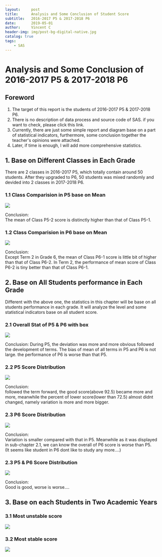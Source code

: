 ```yaml
---
layout:     post
title:      Analysis and Some Conclusion of Student Score
subtitle:   2016-2017 P5 & 2017-2018 P6
date:       2019-05-01
author:     Vincent C
header-img: img/post-bg-digital-native.jpg
catalog: true
tags:
    - SAS
---  
```

  
# Analysis and Some Conclusion of 2016-2017 P5 & 2017-2018 P6  


## Foreword
1. The target of this report is the students of 2016-2017 P5 & 2017-2018 P6.  
1. There is no description of data process and source code of SAS. if you want to check, please click this link.  
1. Currently, there are just some simple report and diagram base on a part of statistical indicators, furthermore, some conclusion together the teacher's opinions were attached.  
1. Later, if time is enough, I will add more comprehensive statistics.


## 1. Base on Different Classes in Each Grade

There are 2 classes in 2016-2017 P5, which totally contain around 50 students.
After they upgraded to P6, 50 students was mixed randomly and devided into 2 classes in 2017-2018 P6.  

### 1.1 Class Comparision in P5 base on Mean
![](https://cl.ly/4cd1f91b3137/Image%2525202019-05-22%252520at%25252011.14.17%252520%2525E4%2525B8%25258B%2525E5%25258D%252588.png)

Conclusion:  
The mean of Class P5-2 score is distinctly higher than that of Class P5-1.  

### 1.2 Class Comparision in P6 base on Mean
![](https://cl.ly/0ccea956b721/download/Image%2525202019-05-22%252520at%25252011.18.09%252520%2525E4%2525B8%25258B%2525E5%25258D%252588.png)  

Conclusion:  
Except Term 2 in Grade 6, the mean of Class P6-1 score is little bit of higher than that of Class P6-2.
In Term 2, the performance of mean score of Class P6-2 is tiny better than that of Class P6-1.  

## 2. Base on All Students performance in Each Grade
Different with the above one, the statistics in this chapter will be base on all students performance in each grade.
It will analyze the level and some statistical indicators base on all student score.

### 2.1 Overall Stat of P5 & P6 with box
![](https://cl.ly/01028305da4f/Image%2525202019-05-22%252520at%25252011.26.02%252520%2525E4%2525B8%25258B%2525E5%25258D%252588.png)  

Conclusion:
During P5, the deviation was more and more obvious followed the development of terms.
The bias of mean of all terms in P5 and P6 is not large.
the performance of P6 is worse than that P5.

### 2.2 P5 Score Distribution
![](https://cl.ly/b04f8c277b78/Image%2525202019-05-22%252520at%25252011.48.42%252520%2525E4%2525B8%25258B%2525E5%25258D%252588.png)

Conclusion:  
followed the term forward, the good score(above 92.5) became more and more, meanwhile the percent of lower score(lower than 72.5) almost didnt changed, namely variation is more and more bigger.

### 2.3 P6 Score Distribution
![](https://cl.ly/aad0472ff4a7/Image%2525202019-05-22%252520at%25252011.53.14%252520%2525E4%2525B8%25258B%2525E5%25258D%252588.png)

Conclusion:  
Variation is smaller compared with that in P5. Meanwhile as it was displayed in sub-chapter 2.1, we can know the overall of P6 score is worse than P5.  
(It seems like student in P6 dont like to study any more....)

### 2.3 P5 & P6 Score Distribution  

![](https://cl.ly/40d67ae15df7/Image%2525202019-05-22%252520at%25252011.56.34%252520%2525E4%2525B8%25258B%2525E5%25258D%252588.png)  

Conclusion:   
Good is good, worse is worse....

## 3. Base on each Students in Two Academic Years

### 3.1 Most unstable score
![](https://cl.ly/a2fad26d8be6/Image%2525202019-05-22%252520at%25252011.59.23%252520%2525E4%2525B8%25258B%2525E5%25258D%252588.png)

### 3.2 Most stable score
![](https://cl.ly/6d7140e87aa4/Image%2525202019-05-23%252520at%25252012.00.40%252520%2525E4%2525B8%25258A%2525E5%25258D%252588.png)

